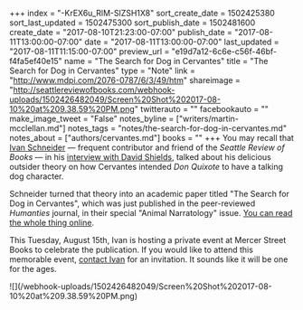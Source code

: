 +++
index = "-KrEX6u_RlM-SlZSH1X8"
sort_create_date = 1502425380
sort_last_updated = 1502475300
sort_publish_date = 1502481600
create_date = "2017-08-10T21:23:00-07:00"
publish_date = "2017-08-11T13:00:00-07:00"
date = "2017-08-11T13:00:00-07:00"
last_updated = "2017-08-11T11:15:00-07:00"
preview_url = "e19d7a12-6c6e-c56f-46bf-f4fa5ef40e15"
name = "The Search for Dog in Cervantes"
title = "The Search for Dog in Cervantes"
type = "Note"
link = "http://www.mdpi.com/2076-0787/6/3/49/htm"
shareimage = "http://seattlereviewofbooks.com/webhook-uploads/1502426482049/Screen%20Shot%202017-08-10%20at%209.38.59%20PM.png"
twitterauto = ""
facebookauto = ""
make_image_tweet = "False"
notes_byline = ["writers/martin-mcclellan.md"]
notes_tags = "notes/the-search-for-dog-in-cervantes.md"
notes_about = ["authors/cervantes.md"]
books = ""
+++
You may recall that <a href="http://www.seattlereviewofbooks.com/writers/ivan-schneider/" title="The Seattle Review of Books - Ivan Schneider">Ivan Schneider</a> &mdash; frequent contributor and friend of the _Seattle Review of Books_ &mdash; in his <a href="http://www.seattlereviewofbooks.com/notes/2017/06/05/talking-to-ourselves/" title="The Seattle Review of Books - Talking to ourselves">interview with David Shields</a>, talked about his delicious outsider theory on how Cervantes intended _Don Quixote_ to have a talking dog character. 

Schneider turned that theory into an academic paper titled "The Search for Dog in Cervantes", which was just published in the peer-reviewed _Humanties_ journal, in their special "Animal Narratology" issue. <a href="http://www.mdpi.com/2076-0787/6/3/49/htm" title="Humanities  | Free Full-Text | The Search for Dog in Cervantes | HTML">You can read the whole thing online</a>. 

This Tuesday, August 15th, Ivan is hosting a private event at Mercer Street Books to celebrate the publication. If you would like to attend this memorable event, <a href="mailto:ivan@ivantohelpyou.com">contact Ivan</a> for an invitation. It sounds like it will be one for the ages. 

<p class="image noindent">![](/webhook-uploads/1502426482049/Screen%20Shot%202017-08-10%20at%209.38.59%20PM.png)</p>
